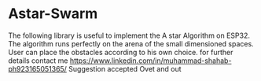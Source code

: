 # Astar-Swarm
The following library is useful to implement the A star Algorithm on ESP32. The algorithm runs perfectly on the arena of the small dimensioned spaces.
User can place the obstacles according to his own choice.
for further details contact me https://www.linkedin.com/in/muhammad-shahab-ph923165051365/ 
Suggestion accepted
Ovet and out
